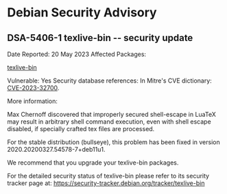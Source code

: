 
Debian Security Advisory
========================


DSA-5406-1 texlive-bin -- security update
-----------------------------------------



Date Reported:
20 May 2023
Affected Packages:

[texlive-bin](https://packages.debian.org/src:texlive-bin)

Vulnerable:
Yes
Security database references:
In Mitre's CVE dictionary: [CVE-2023-32700](https://security-tracker.debian.org/tracker/CVE-2023-32700).  

More information:

Max Chernoff discovered that improperly secured shell-escape in LuaTeX
may result in arbitrary shell command execution, even with shell escape
disabled, if specially crafted tex files are processed.


For the stable distribution (bullseye), this problem has been fixed in
version 2020.20200327.54578-7+deb11u1.


We recommend that you upgrade your texlive-bin packages.


For the detailed security status of texlive-bin please refer to its
security tracker page at:
<https://security-tracker.debian.org/tracker/texlive-bin>





